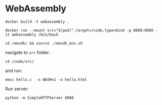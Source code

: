 # WebAssembly

```
docker build -t webassembly .
```

```
docker run --mount src="$(pwd)",target=/code,type=bind -p 8080:8080 -it webassembly /bin/bash
```

```
cd /emsdk/ && source ./emsdk_env.sh
```

navigate to `src` folder:

```
cd /code/src/
```

and run:

```
emcc hello.c  -s WASM=1 -o hello.html
```

Run server:

```
python -m SimpleHTTPServer 8080
```
